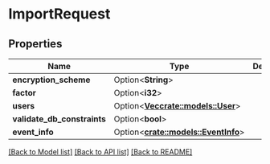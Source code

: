 # ImportRequest

## Properties

Name | Type | Description | Notes
------------ | ------------- | ------------- | -------------
**encryption_scheme** | Option<**String**> |  | [optional]
**factor** | Option<**i32**> |  | [optional]
**users** | Option<[**Vec<crate::models::User>**](User.md)> |  | [optional]
**validate_db_constraints** | Option<**bool**> |  | [optional]
**event_info** | Option<[**crate::models::EventInfo**](EventInfo.md)> |  | [optional]

[[Back to Model list]](../README.md#documentation-for-models) [[Back to API list]](../README.md#documentation-for-api-endpoints) [[Back to README]](../README.md)


